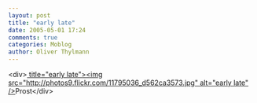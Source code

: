 ```yaml
---
layout: post
title: "early late"
date: 2005-05-01 17:24
comments: true
categories: Moblog
author: Oliver Thylmann
---
```



&lt;div&gt;[ title=&quot;early late&quot;&gt;&lt;img src=&quot;http://photos9.flickr.com/11795036_d562ca3573.jpg&quot; alt=&quot;early late&quot; /&gt;](http://www.flickr.com/photos/oliver/11795036/)Prost&lt;/div&gt;


